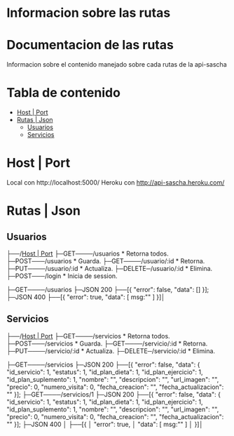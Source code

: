 # Informacion sobre las rutas

# Documentacion de las rutas

Informacion sobre el contenido manejado sobre cada rutas de la api-sascha

# Tabla de contenido 
* [Host | Port](#host-port)
* [Rutas | Json](#rutas-json)
    * [Usuarios](#usuarios)
    * [Servicios](#servicios)

# Host | Port

Local con http://localhost:5000/
Heroku con http://api-sascha.heroku.com/

# Rutas | Json

## Usuarios

 ├──/[Host | Port](#host-port)
 	├─GET────/usuarios 			* Retorna todos.
    ├─POST───/usuarios 			* Guarda.
    ├─GET────/usuario/:id 		* Retorna.
    ├─PUT────/usuario/:id 		* Actualiza.
    ├─DELETE─/usuario/:id 		* Elimina.
    ├─POST───/login	 			* Inicia de session.


 ├─GET────/usuarios
	├─JSON 200
	├──[{
    	"error": false,
    	"data": []
	}];
 	├─JSON 400
    ├──[{
    	"error": true,
    	"data": [ msg:"" ]
	}]│


## Servicios

 ├──/[Host | Port](#host-port) 
 	├─GET────/servicios 		* Retorna todos.
    ├─POST───/servicios 		* Guarda. 
    ├─GET────/servicio/:id 		* Retorna.
    ├─PUT────/servicio/:id 		* Actualiza.
    ├─DELETE─/servicio/:id 		* Elimina.


 ├─GET────/servicios
	├─JSON 200
	├──[{
    	"error": false,
    	"data": {
        "id_servicio": 1,
        "estatus": 1,
        "id_plan_dieta": 1,
        "id_plan_ejercicio": 1,
        "id_plan_suplemento": 1,
        "nombre": "",
        "descripcion": "",
        "url_imagen": "",
        "precio": 0,
        "numero_visita": 0,
        "fecha_creacion": "",
        "fecha_actualizacion": ""
	}];
 ├─GET────/servicios/1
	├─JSON 200
	├──[{
    	"error": false,
    	"data": {
        "id_servicio": 1,
        "estatus": 1,
        "id_plan_dieta": 1,
        "id_plan_ejercicio": 1,
        "id_plan_suplemento": 1,
        "nombre": "",
        "descripcion": "",
        "url_imagen": "",
        "precio": 0,
        "numero_visita": 0,
        "fecha_creacion": "",
        "fecha_actualizacion": ""
	}];
 	├─JSON 400
    │	├──[{
    │		"error": true,
    │		"data": [ msg:"" ]
	│	}]│


